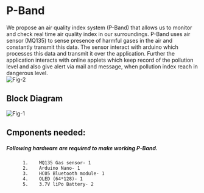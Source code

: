 # P-Band
We propose an air quality index system (P-Band) that allows us to monitor and check real time air quality index in our surroundings. P-Band uses air sensor (MQ135) to sense presence of harmful gases in the air and constantly transmit this data. The sensor interact with arduino which processes this data and transmit it over the application. Further the application interacts with online applets which keep record of the pollution level and also give alert via mail and message, when pollution index reach in dangerous level.       
![Fig-2](https://github.com/mukulms123/P-Band/edit/master/images/img1.png)

## Block Diagram
![Fig-1](https://github.com/mukulms123/P-Band/edit/master/images/img2.png)

## Cmponents needed:
##### Following hardware are required to make working P-Band.
          1.	MQ135 Gas sensor- 1 
          2.	Arduino Nano- 1	        
          3.	HC05 Bluetooth module- 1
          4.	OLED (64*128)- 1
          5.	3.7V liPo Battery- 2
